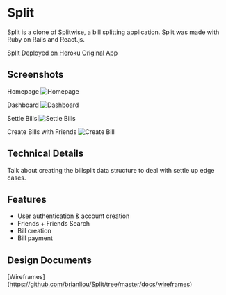 # Split

Split is a clone of Splitwise, a bill splitting application. Split was made with Ruby on Rails and React.js.

[Split Deployed on Heroku](https://brian-split-app.herokuapp.com/)
[Original App](https://splitwise.com)

## Screenshots

Homepage
![Homepage](https://github.com/brianliou/Split/blob/master/docs/Screenshots/Homepage.png)

Dashboard
![Dashboard](https://github.com/brianliou/Split/blob/master/docs/Screenshots/Dashboard.png)

Settle Bills
![Settle Bills](https://github.com/brianliou/Split/blob/master/docs/Screenshots/Settle.png)

Create Bills with Friends
![Create Bill](https://github.com/brianliou/Split/blob/master/docs/Screenshots/Bill.png)


## Technical Details

Talk about creating the billsplit data structure to deal with settle up edge cases.

## Features
* User authentication & account creation
* Friends + Friends Search
* Bill creation
* Bill payment

## Design Documents
[Wireframes] (https://github.com/brianliou/Split/tree/master/docs/wireframes)
